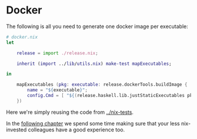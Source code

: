 
# Docker

The following is all you need to generate one docker image per executable:

```nix
# docker.nix
let

    release = import ./release.nix;

    inherit (import ../lib/utils.nix) make-test mapExecutables;

in

    mapExecutables (pkg: executable: release.dockerTools.buildImage {
        name = "${executable}";
        config.Cmd = [ "${(release.haskell.lib.justStaticExecutables pkg)}/bin/${executable}" ];
    })
```

Here we're simply reusing the code from [../nix-tests](../nix-tests).

In the [following chapter](../developer-ergonomy) we spend some time making sure that your less nix-invested colleagues
have a good experience too.
